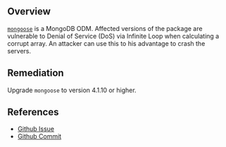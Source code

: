 ## Overview
[`mongoose`](https://www.npmjs.com/package/mongoose) is a MongoDB ODM.
Affected versions of the package are vulnerable to Denial of Service (DoS) via Infinite Loop when calculating a corrupt array. An attacker can use this to his advantage to crash the servers.

## Remediation
Upgrade `mongoose` to version 4.1.10 or higher.


## References
- [Github Issue](https://github.com/Automattic/mongoose/issues/3405)
- [Github Commit](https://github.com/Automattic/mongoose/commit/d4d57176848bcaaae20d466273f124355c0d262f)
